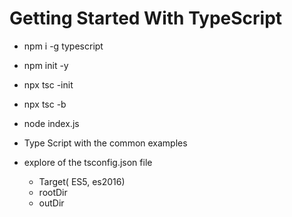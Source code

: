 # Getting Started With TypeScript

- npm i -g typescript
- npm init -y
- npx tsc -init
- npx tsc -b
- node index.js

- Type Script with the common examples
- explore of the tsconfig.json file
  - Target( ES5, es2016)
  - rootDir
  - outDir
